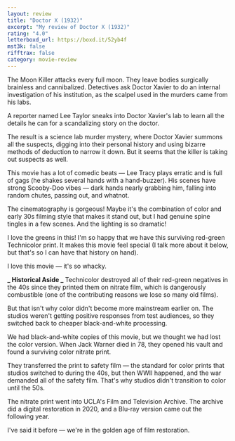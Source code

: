 ```yaml
---
layout: review
title: "Doctor X (1932)"
excerpt: "My review of Doctor X (1932)"
rating: "4.0"
letterboxd_url: https://boxd.it/52yb4f
mst3k: false
rifftrax: false
category: movie-review
---
```


The Moon Killer attacks every full moon. They leave bodies surgically brainless and cannibalized. Detectives ask Doctor Xavier to do an internal investigation of his institution, as the scalpel used in the murders came from his labs.

A reporter named Lee Taylor sneaks into Doctor Xavier's lab to learn all the details he can for a scandalizing story on the doctor.

The result is a science lab murder mystery, where Doctor Xavier summons all the suspects, digging into their personal history and using bizarre methods of deduction to narrow it down. But it seems that the killer is taking out suspects as well.

This movie has a lot of comedic beats — Lee Tracy plays erratic and is full of gags (he shakes several hands with a hand-buzzer). His scenes have strong Scooby-Doo vibes — dark hands nearly grabbing him, falling into random chutes, passing out, and whatnot.

The cinematography is gorgeous! Maybe it's the combination of color and early 30s filming style that makes it stand out, but I had genuine spine tingles in a few scenes. And the lighting is so dramatic!

I love the greens in this! I'm so happy that we have this surviving red-green Technicolor print. It makes this movie feel special (I talk more about it below, but that's so I can have that history on hand).

I love this movie — it's so whacky.

<b>**_ Historical Aside _**</b>
Technicolor destroyed all of their red-green negatives in the 40s since they printed them on nitrate film, which is dangerously combustible (one of the contributing reasons we lose so many old films).

But that isn't why color didn't become more mainstream earlier on. The studios weren't getting positive responses from test audiences, so they switched back to cheaper black-and-white processing.

We had black-and-white copies of this movie, but we thought we had lost the color version. When Jack Warner died in 78, they opened his vault and found a surviving color nitrate print.

They transferred the print to safety film — the standard for color prints that studios switched to during the 40s, but then WWII happened, and the war demanded all of the safety film. That's why studios didn't transition to color until the 50s.

The nitrate print went into UCLA's Film and Television Archive. The archive did a digital restoration in 2020, and a Blu-ray version came out the following year.

I've said it before — we're in the golden age of film restoration.
